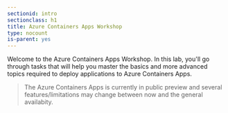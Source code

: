 ```yaml
---
sectionid: intro
sectionclass: h1
title: Azure Containers Apps Workshop
type: nocount
is-parent: yes
---
```


Welcome to the Azure Containers Apps Workshop. In this lab, you'll go through tasks that will help you master the basics and more advanced topics required to deploy applications to Azure Containers Apps.

> The Azure Containers Apps is currently in public preview and several features/limitations may change between now and the general availabity.
